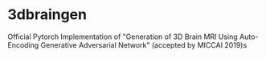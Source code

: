 # 3dbraingen
Official Pytorch Implementation of "Generation of 3D Brain MRI Using Auto-Encoding Generative Adversarial Network" (accepted by MICCAI 2019)s
